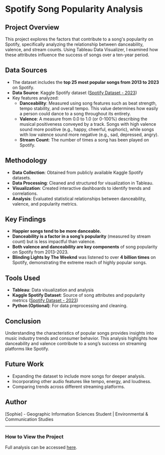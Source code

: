 # Spotify Song Popularity Analysis

## Project Overview
This project explores the factors that contribute to a song's popularity on Spotify, specifically analyzing the relationship between danceability, valence, and stream counts. Using Tableau Data Visualizer, I examined how these attributes influence the success of songs over a ten-year period.

## Data Sources
- The dataset includes the **top 25 most popular songs from 2013 to 2023** on Spotify.
- **Data Source**: Kaggle Spotify dataset ([Spotify Dataset - 2023](#))
- Key features analyzed: 
  - **Danceability**: Measured using song features such as beat strength, tempo stability, and overall tempo. This value determines how easily a person could dance to a song throughout its entirety.
  - **Valence**: A measure from 0.0 to 1.0 (or 0-100%) describing the musical positiveness conveyed by a track. Songs with high valence sound more positive (e.g., happy, cheerful, euphoric), while songs with low valence sound more negative (e.g., sad, depressed, angry).
  - **Stream Count**: The number of times a song has been played on Spotify.

## Methodology
- **Data Collection**: Obtained from publicly available Kaggle Spotify datasets.
- **Data Processing**: Cleaned and structured for visualization in Tableau.
- **Visualization**: Created interactive dashboards to identify trends and correlations.
- **Analysis**: Evaluated statistical relationships between danceability, valence, and popularity metrics.

## Key Findings
- **Happier songs tend to be more danceable.**
- **Danceability is a factor in a song’s popularity** (measured by stream count) but is less impactful than valence.
- **Both valence and danceability are key components** of song popularity on Spotify from 2013-2023.
- **Blinding Lights by The Weeknd** was listened to over **4 billion times** on Spotify, demonstrating the extreme reach of highly popular songs.

## Tools Used
- **Tableau**: Data visualization and analysis
- **Kaggle Spotify Dataset**: Source of song attributes and popularity metrics ([Spotify Dataset - 2023](#))
- **Python (Optional)**: For data preprocessing and cleaning.

## Conclusion
Understanding the characteristics of popular songs provides insights into music industry trends and consumer behavior. This analysis highlights how danceability and valence contribute to a song’s success on streaming platforms like Spotify.

## Future Work
- Expanding the dataset to include more songs for deeper analysis.
- Incorporating other audio features like tempo, energy, and loudness.
- Comparing trends across different streaming platforms.

## Author
[Sophie] - Geographic Information Sciences Student | Environmental & Communication Studies

---

### How to View the Project
Full analysis can be accessed [here](#).
